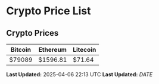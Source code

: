 # Crypto Price List

## Crypto Prices
| Bitcoin | Ethereum | Litecoin |
| ------- | -------- | -------- |
| $79089 | $1596.81 | $71.64 |
**Last Updated:** 2025-04-06 22:13 UTC
**Last Updated:** $DATE$
